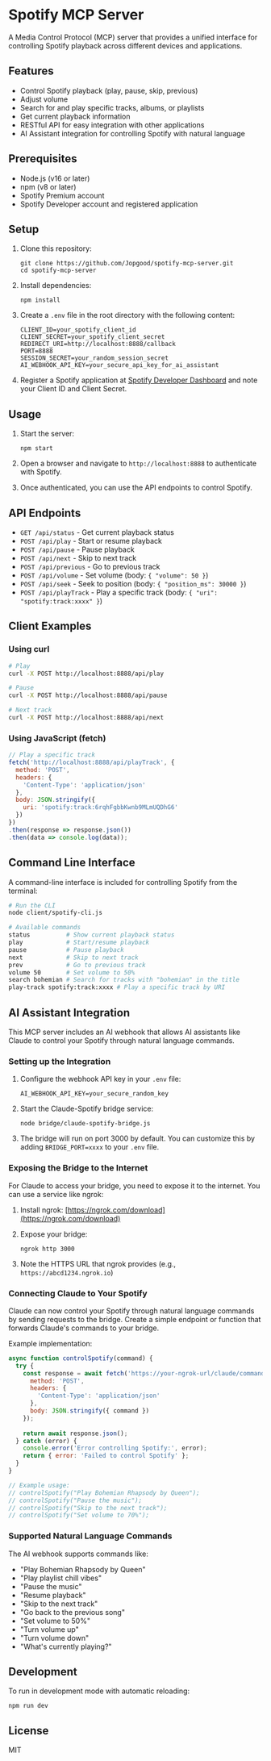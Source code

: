 # Spotify MCP Server

A Media Control Protocol (MCP) server that provides a unified interface for controlling Spotify playback across different devices and applications.

## Features

- Control Spotify playback (play, pause, skip, previous)
- Adjust volume
- Search for and play specific tracks, albums, or playlists
- Get current playback information
- RESTful API for easy integration with other applications
- AI Assistant integration for controlling Spotify with natural language

## Prerequisites

- Node.js (v16 or later)
- npm (v8 or later)
- Spotify Premium account
- Spotify Developer account and registered application

## Setup

1. Clone this repository:
   ```
   git clone https://github.com/Jopgood/spotify-mcp-server.git
   cd spotify-mcp-server
   ```

2. Install dependencies:
   ```
   npm install
   ```

3. Create a `.env` file in the root directory with the following content:
   ```
   CLIENT_ID=your_spotify_client_id
   CLIENT_SECRET=your_spotify_client_secret
   REDIRECT_URI=http://localhost:8888/callback
   PORT=8888
   SESSION_SECRET=your_random_session_secret
   AI_WEBHOOK_API_KEY=your_secure_api_key_for_ai_assistant
   ```

4. Register a Spotify application at [Spotify Developer Dashboard](https://developer.spotify.com/dashboard/) and note your Client ID and Client Secret.

## Usage

1. Start the server:
   ```
   npm start
   ```

2. Open a browser and navigate to `http://localhost:8888` to authenticate with Spotify.

3. Once authenticated, you can use the API endpoints to control Spotify.

## API Endpoints

- `GET /api/status` - Get current playback status
- `POST /api/play` - Start or resume playback
- `POST /api/pause` - Pause playback
- `POST /api/next` - Skip to next track
- `POST /api/previous` - Go to previous track
- `POST /api/volume` - Set volume (body: `{ "volume": 50 }`)
- `POST /api/seek` - Seek to position (body: `{ "position_ms": 30000 }`)
- `POST /api/playTrack` - Play a specific track (body: `{ "uri": "spotify:track:xxxx" }`)

## Client Examples

### Using curl

```bash
# Play
curl -X POST http://localhost:8888/api/play

# Pause
curl -X POST http://localhost:8888/api/pause

# Next track
curl -X POST http://localhost:8888/api/next
```

### Using JavaScript (fetch)

```javascript
// Play a specific track
fetch('http://localhost:8888/api/playTrack', {
  method: 'POST',
  headers: {
    'Content-Type': 'application/json'
  },
  body: JSON.stringify({
    uri: 'spotify:track:6rqhFgbbKwnb9MLmUQDhG6'
  })
})
.then(response => response.json())
.then(data => console.log(data));
```

## Command Line Interface

A command-line interface is included for controlling Spotify from the terminal:

```bash
# Run the CLI
node client/spotify-cli.js

# Available commands
status          # Show current playback status
play            # Start/resume playback
pause           # Pause playback
next            # Skip to next track
prev            # Go to previous track
volume 50       # Set volume to 50%
search bohemian # Search for tracks with "bohemian" in the title
play-track spotify:track:xxxx # Play a specific track by URI
```

## AI Assistant Integration

This MCP server includes an AI webhook that allows AI assistants like Claude to control your Spotify through natural language commands.

### Setting up the Integration

1. Configure the webhook API key in your `.env` file:
   ```
   AI_WEBHOOK_API_KEY=your_secure_random_key
   ```

2. Start the Claude-Spotify bridge service:
   ```
   node bridge/claude-spotify-bridge.js
   ```

3. The bridge will run on port 3000 by default. You can customize this by adding `BRIDGE_PORT=xxxx` to your `.env` file.

### Exposing the Bridge to the Internet

For Claude to access your bridge, you need to expose it to the internet. You can use a service like ngrok:

1. Install ngrok: [https://ngrok.com/download](https://ngrok.com/download)

2. Expose your bridge:
   ```
   ngrok http 3000
   ```

3. Note the HTTPS URL that ngrok provides (e.g., `https://abcd1234.ngrok.io`)

### Connecting Claude to Your Spotify

Claude can now control your Spotify through natural language commands by sending requests to the bridge. Create a simple endpoint or function that forwards Claude's commands to your bridge.

Example implementation:

```javascript
async function controlSpotify(command) {
  try {
    const response = await fetch('https://your-ngrok-url/claude/command', {
      method: 'POST',
      headers: {
        'Content-Type': 'application/json'
      },
      body: JSON.stringify({ command })
    });
    
    return await response.json();
  } catch (error) {
    console.error('Error controlling Spotify:', error);
    return { error: 'Failed to control Spotify' };
  }
}

// Example usage:
// controlSpotify("Play Bohemian Rhapsody by Queen");
// controlSpotify("Pause the music");
// controlSpotify("Skip to the next track");
// controlSpotify("Set volume to 70%");
```

### Supported Natural Language Commands

The AI webhook supports commands like:

- "Play Bohemian Rhapsody by Queen"
- "Play playlist chill vibes"
- "Pause the music"
- "Resume playback"
- "Skip to the next track"
- "Go back to the previous song"
- "Set volume to 50%"
- "Turn volume up"
- "Turn volume down"
- "What's currently playing?"

## Development

To run in development mode with automatic reloading:

```
npm run dev
```

## License

MIT
